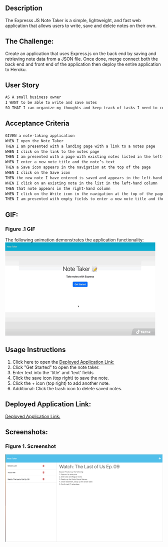 
## Description

The Expresss JS Note Taker is a simple, lightweight, and fast web application that allows users to write, save and delete notes on their own.


## The Challenge:

Create an application that uses Express.js on the back end by saving and retrieving note data from a JSON file. Once done, merge connect both the back end and front end of the application then deploy the entire application to Heroku.

## User Story

```md
AS A small business owner
I WANT to be able to write and save notes
SO THAT I can organize my thoughts and keep track of tasks I need to complete
```

## Acceptance Criteria

```md
GIVEN a note-taking application
WHEN I open the Note Taker
THEN I am presented with a landing page with a link to a notes page
WHEN I click on the link to the notes page
THEN I am presented with a page with existing notes listed in the left-hand column, plus empty fields to enter a new note title and the note’s text in the right-hand column
WHEN I enter a new note title and the note’s text
THEN a Save icon appears in the navigation at the top of the page
WHEN I click on the Save icon
THEN the new note I have entered is saved and appears in the left-hand column with the other existing notes
WHEN I click on an existing note in the list in the left-hand column
THEN that note appears in the right-hand column
WHEN I click on the Write icon in the navigation at the top of the page
THEN I am presented with empty fields to enter a new note title and the note’s text in the right-hand column
```
## GIF:
### Figure .1 GIF

The following animation demonstrates the application functionality:
![A user clicks on slots on the color-coded calendar and edits the events.](/public/assets/images/Express-JS-Note-Taker.GIF)

## Usage Instructions
1. Click here to open the [Deployed Application Link:](https://e-js-note.herokuapp.com/)
2. Click "Get Started" to open the note taker.
3. Enter text into the 'title' and 'text' fields 
4. Click the save icon (top right) to save the note.
5. Click the + icon (top right) to add another note.
6. Additional: Click the trash icon to delete saved notes.

## Deployed Application Link:
[Deployed Application Link:]()

## Screenshots:
### Figure 1. Screenshot
![](/public/assets/images/Screenshot.png) 




